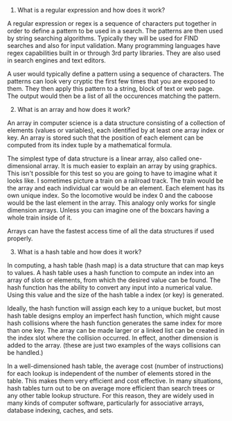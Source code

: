 1. What is a regular expression and how does it work?

A regular expression or regex is a sequence of characters put together in order to define a pattern to be used in a search. The patterns are then used by string searching algorithms. 
Typically they will be used for FIND searches and also for input validation.  Many programming languages have regex capabilities built in or through 3rd party libraries.
They are also used in search engines and text editors. 

A user would typically define a pattern using a sequence of characters. The patterns can look very cryptic the first few times that you are exposed to them. 
They then apply this pattern to a string, block of text or web page. The output would then be a list of 
all the occurences matching the pattern. 


2. What is an array and how does it work?

An array in computer science is a data structure consisting of a collection of elements (values or variables), each identified by at least one array index or key. 
An array is stored such that the position of each element can be computed from its index tuple by a mathematical formula.

The simplest type of data structure is a linear array, also called one-dimensional array. It is much easier to explain an array by using graphics. This isn't possible
for this test so you are going to have to imagine what it looks like.  I sometimes picture a train on a railroad track. The train would be the array and each 
individual car would be an element. Each element has its own unique index. So the locomotive would be index 0 and the caboose would be the last element in the array.
This analogy only works for single dimension arrays. Unless you can imagine one of the boxcars having a whole train inside of it. 

Arrays can have the fastest access time of all the data structures if used properly. 

3. What is a hash table and how does it work?

In computing, a hash table (hash map) is a data structure that can map keys to values. A hash table uses a hash function to compute an index into an 
array of slots or elements, from which the desired value can be found. The hash function has the ability to convert any input into 
a numerical value. Using this value and the size of the hash table a index (or key) is generated. 

Ideally, the hash function will assign each key to a unique bucket, but most hash table designs employ an imperfect hash function, 
which might cause hash collisions where the hash function generates the same index for more than one key. The array can be made larger or
a linked list can be created in the index slot where the collision occurred. In effect, another dimension is added to the array. 
(these are just two examples of the ways collisions can be handled.)

In a well-dimensioned hash table, the average cost (number of instructions) for each lookup is independent of the number of elements stored in the table. 
This makes them very efficient and cost effective. In many situations, hash tables turn out to be on average more efficient than search trees or any other 
table lookup structure. For this reason, they are widely used in many kinds of computer software, particularly 
for associative arrays, database indexing, caches, and sets. 